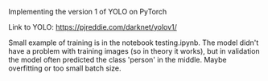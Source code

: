 Implementing the version 1 of YOLO on PyTorch

Link to YOLO: https://pjreddie.com/darknet/yolov1/

Small example of training is in the notebook testing.ipynb. The model didn't have a problem with training images (so in theory it works), but in validation the model often predicted the class 'person' in the middle. Maybe overfitting or too small batch size.
